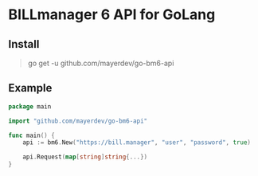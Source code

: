 # BILLmanager 6 API for GoLang

## Install

> go get -u github.com/mayerdev/go-bm6-api

## Example

```go
package main

import "github.com/mayerdev/go-bm6-api"

func main() {
    api := bm6.New("https://bill.manager", "user", "password", true)

    api.Request(map[string]string{...})
}
```